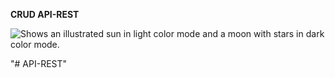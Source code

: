 **CRUD API-REST**

<picture>
  <source media="(prefers-color-scheme: dark)" srcset="![image](https://user-images.githubusercontent.com/41334702/173609520-a9d15dba-cec0-4da5-98f6-af159771a547.png)
">
  <img alt="Shows an illustrated sun in light color mode and a moon with stars in dark color mode." src="https://user-images.githubusercontent.com/25423296/163456779-a8556205-d0a5-45e2-ac17-42d089e3c3f8.png">
</picture>


"# API-REST" 
